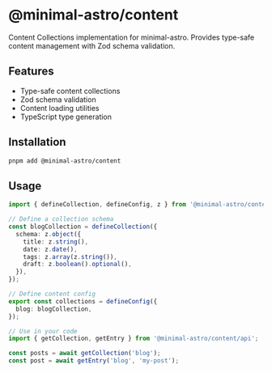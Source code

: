# @minimal-astro/content

Content Collections implementation for minimal-astro. Provides type-safe content management with Zod schema validation.

## Features

- Type-safe content collections
- Zod schema validation
- Content loading utilities
- TypeScript type generation

## Installation

```bash
pnpm add @minimal-astro/content
```

## Usage

```typescript
import { defineCollection, defineConfig, z } from '@minimal-astro/content';

// Define a collection schema
const blogCollection = defineCollection({
  schema: z.object({
    title: z.string(),
    date: z.date(),
    tags: z.array(z.string()),
    draft: z.boolean().optional(),
  }),
});

// Define content config
export const collections = defineConfig({
  blog: blogCollection,
});

// Use in your code
import { getCollection, getEntry } from '@minimal-astro/content/api';

const posts = await getCollection('blog');
const post = await getEntry('blog', 'my-post');
```